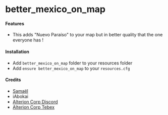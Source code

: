 # better_mexico_on_map

#### Features
- This adds "Nuevo Paraíso" to your map but in better quality that the one everyone has !

#### Installation
- Add `better_mexico_on_map` folder to your resources folder
- Add `ensure better_mexico_on_map` to your `resources.cfg`

#### Credits
- [Samaël](https://discordapp.com/users/1051179415893196861/)
- iAbokai
- [Alterion Corp Discord](https://discord.gg/TBuEKJVtJc)
- [Alterion Corp Tebex](https://alterion-corp.tebex.io/)



